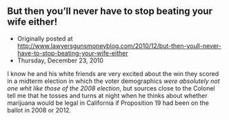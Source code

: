 ## But then you’ll never have to stop beating your wife either!

 * Originally posted at http://www.lawyersgunsmoneyblog.com/2010/12/but-then-youll-never-have-to-stop-beating-your-wife-either
 * Thursday, December 23, 2010

I know he and his white friends are very excited about the win they scored in a midterm election in which the voter demographics _were absolutely not one whit like those of the 2008 election_, but sources close to the Colonel tell me that he tosses and turns at night when he thinks about whether marijuana would be legal in California if Proposition 19 had been on the ballot in 2008 or 2012.